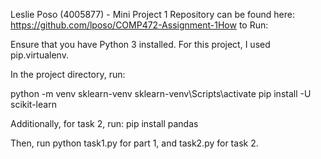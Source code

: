 Leslie Poso (4005877) - Mini Project 1
Repository can be found here: https://github.com/lposo/COMP472-Assignment-1How to Run:

Ensure that you have Python 3 installed.
For this project, I used pip.virtualenv.

In the project directory, run:

python -m venv sklearn-venv
sklearn-venv\Scripts\activate
pip install -U scikit-learn

Additionally, for task 2, run:
pip install pandas

Then, run python task1.py for part 1, and task2.py for task 2.